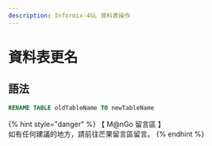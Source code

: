 ```yaml
---
description: Informix-4GL 資料表操作
---
```


# 資料表更名

## 語法

```sql
RENAME TABLE oldTableName TO newTableName
```

{% hint style="danger" %}
【 M@nGo 留言區 】\
如有任何建議的地方，請前往芒果留言區留言。
{% endhint %}
